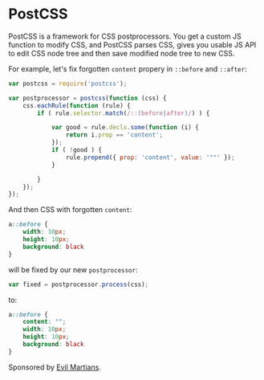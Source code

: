 # PostCSS

PostCSS is a framework for CSS postprocessors. You get a custom JS function
to modify CSS, and PostCSS parses CSS, gives you usable JS API to edit CSS node
tree and then save modified node tree to new CSS.

For example, let's fix forgotten `content` propery in `::before` and `::after`:

```js
var postcss = require('postcss');

var postprocessor = postcss(function (css) {
    css.eachRule(function (rule) {
        if ( rule.selector.match(/::(before|after)/) ) {

            var good = rule.decls.some(function (i) {
                return i.prop == 'content';
            });
            if ( !good ) {
                rule.prepend({ prop: 'content', value: '""' });
            }

        }
    });
});
```

And then CSS with forgotten `content`:

```css
a::before {
    width: 10px;
    height: 10px;
    background: black
}
```

will be fixed by our new `postprocessor`:

```js
var fixed = postprocessor.process(css);
```

to:

```css
a::before {
    content: "";
    width: 10px;
    height: 10px;
    background: black
}
```

Sponsored by [Evil Martians](http://evilmartians.com/).
